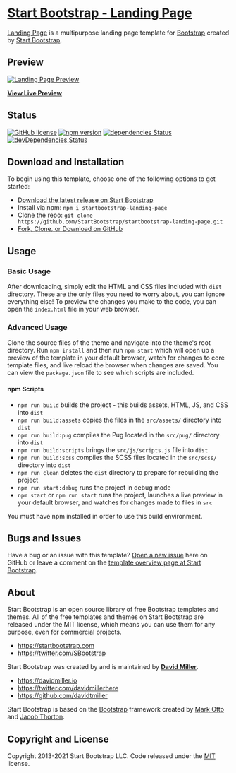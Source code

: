 # [Start Bootstrap - Landing Page](https://startbootstrap.com/theme/landing-page/)

[Landing Page](https://startbootstrap.com/theme/landing-page/) is a multipurpose landing page template for [Bootstrap](https://getbootstrap.com/) created by [Start Bootstrap](https://startbootstrap.com/).

## Preview

[![Landing Page Preview](https://assets.startbootstrap.com/img/screenshots/themes/landing-page.png)](https://startbootstrap.github.io/startbootstrap-landing-page/)

**[View Live Preview](https://SooHyunHam.github.io/adrlabshomepage/)**

## Status

[![GitHub license](https://img.shields.io/badge/license-MIT-blue.svg)](https://raw.githubusercontent.com/StartBootstrap/startbootstrap-landing-page/master/LICENSE)
[![npm version](https://img.shields.io/npm/v/startbootstrap-landing-page.svg)](https://www.npmjs.com/package/startbootstrap-landing-page)
[![dependencies Status](https://david-dm.org/StartBootstrap/startbootstrap-landing-page/status.svg)](https://david-dm.org/StartBootstrap/startbootstrap-landing-page)
[![devDependencies Status](https://david-dm.org/StartBootstrap/startbootstrap-landing-page/dev-status.svg)](https://david-dm.org/StartBootstrap/startbootstrap-landing-page?type=dev)

## Download and Installation

To begin using this template, choose one of the following options to get started:

* [Download the latest release on Start Bootstrap](https://startbootstrap.com/theme/landing-page/)
* Install via npm: `npm i startbootstrap-landing-page`
* Clone the repo: `git clone https://github.com/StartBootstrap/startbootstrap-landing-page.git`
* [Fork, Clone, or Download on GitHub](https://github.com/StartBootstrap/startbootstrap-landing-page)

## Usage

### Basic Usage

After downloading, simply edit the HTML and CSS files included with `dist` directory. These are the only files you need to worry about, you can ignore everything else! To preview the changes you make to the code, you can open the `index.html` file in your web browser.

### Advanced Usage

Clone the source files of the theme and navigate into the theme's root directory. Run `npm install` and then run `npm start` which will open up a preview of the template in your default browser, watch for changes to core template files, and live reload the browser when changes are saved. You can view the `package.json` file to see which scripts are included.

#### npm Scripts

* `npm run build` builds the project - this builds assets, HTML, JS, and CSS into `dist`
* `npm run build:assets` copies the files in the `src/assets/` directory into `dist`
* `npm run build:pug` compiles the Pug located in the `src/pug/` directory into `dist`
* `npm run build:scripts` brings the `src/js/scripts.js` file into `dist`
* `npm run build:scss` compiles the SCSS files located in the `src/scss/` directory into `dist`
* `npm run clean` deletes the `dist` directory to prepare for rebuilding the project
* `npm run start:debug` runs the project in debug mode
* `npm start` or `npm run start` runs the project, launches a live preview in your default browser, and watches for changes made to files in `src`

You must have npm installed in order to use this build environment.

## Bugs and Issues

Have a bug or an issue with this template? [Open a new issue](https://github.com/StartBootstrap/startbootstrap-landing-page/issues) here on GitHub or leave a comment on the [template overview page at Start Bootstrap](https://startbootstrap.com/theme/landing-page/).

## About

Start Bootstrap is an open source library of free Bootstrap templates and themes. All of the free templates and themes on Start Bootstrap are released under the MIT license, which means you can use them for any purpose, even for commercial projects.

* <https://startbootstrap.com>
* <https://twitter.com/SBootstrap>

Start Bootstrap was created by and is maintained by **[David Miller](https://davidmiller.io/)**.

* <https://davidmiller.io>
* <https://twitter.com/davidmillerhere>
* <https://github.com/davidtmiller>

Start Bootstrap is based on the [Bootstrap](https://getbootstrap.com/) framework created by [Mark Otto](https://twitter.com/mdo) and [Jacob Thorton](https://twitter.com/fat).

## Copyright and License

Copyright 2013-2021 Start Bootstrap LLC. Code released under the [MIT](https://github.com/StartBootstrap/startbootstrap-landing-page/blob/master/LICENSE) license.
